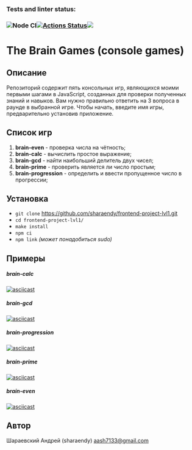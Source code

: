 ### Tests and linter status:

### ![Node CI](https://github.com/sharaendy/frontend-project-lvl1/actions/workflows/nodejs.yml/badge.svg)[![Actions Status](https://github.com/sharaendy/frontend-project-lvl1/workflows/hexlet-check/badge.svg)](https://github.com/sharaendy/frontend-project-lvl1/actions)<a href="https://codeclimate.com/github/codeclimate/codeclimate/maintainability"><img src="https://api.codeclimate.com/v1/badges/a99a88d28ad37a79dbf6/maintainability" /></a>

# The Brain Games (console games)

## Описание

Репозиторий содержит пять консольных игр, являющихся моими первыми шагами в JavaScript, созданных для проверки полученных знаний и навыков. Вам нужно правильно ответить на 3 вопроса в раунде в выбранной игре. Чтобы начать, введите имя игры, предварительно установив приложение. 

## Список игр

1. **brain-even** - проверка числа на чётность;
2. **brain-calc** - вычислить простое выражение;
3. **brain-gcd** - найти наибольший делитель двух чисел;
4. **brain-prime** - проверить является ли число простым;
5. **brain-progression** - определить и ввести пропущенное число в прогрессии;

## Установка

* `git clone`  https://github.com/sharaendy/frontend-project-lvl1.git
* `cd frontend-project-lvl1/`
* `make install`
* `npm ci`
* `npm link` *(может понадобиться sudo)*

## Примеры

##### brain-calc

[![asciicast](https://asciinema.org/a/uGUcH9ec9zay2ZHAErbh2Zt4M.svg)](https://asciinema.org/a/uGUcH9ec9zay2ZHAErbh2Zt4M)

##### brain-gcd

[![asciicast](https://asciinema.org/a/C7CmszGGqxvOss3nhRsovmt9c.svg)](https://asciinema.org/a/C7CmszGGqxvOss3nhRsovmt9c)

##### brain-progression

[![asciicast](https://asciinema.org/a/t6EoJNmKrqxkZJWslgztE87rK.svg)](https://asciinema.org/a/t6EoJNmKrqxkZJWslgztE87rK)

##### brain-prime

[![asciicast](https://asciinema.org/a/tsrRT5lCFIJFY4LOQFHRj8bfL.svg)](https://asciinema.org/a/tsrRT5lCFIJFY4LOQFHRj8bfL)

##### brain-even

[![asciicast](https://asciinema.org/a/oo1EpLoFbMgmOgGnWMG40N9jI.svg)](https://asciinema.org/a/oo1EpLoFbMgmOgGnWMG40N9jI)



## Автор

Шараевский Андрей (sharaendy) aash7133@gmail.com


